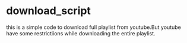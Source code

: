 # download_script
this is a simple code to download full playlist from youtube.But youtube have some restrictiions while downloading the entire playlist.
